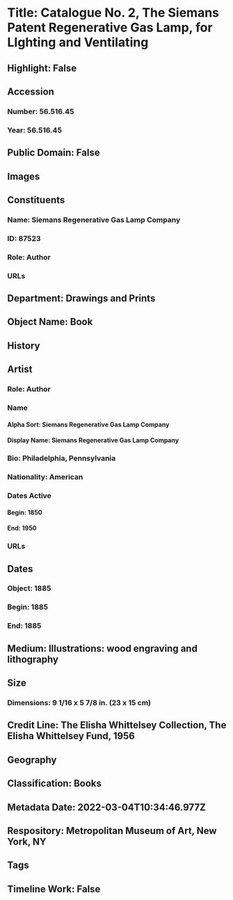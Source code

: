 # Title: Catalogue No. 2, The Siemans Patent Regenerative Gas Lamp, for LIghting and Ventilating
## Highlight: False
## Accession
### Number: 56.516.45
### Year: 56.516.45
## Public Domain: False
## Images
## Constituents
### Name: Siemans Regenerative Gas Lamp Company
### ID: 87523
### Role: Author
### URLs
## Department: Drawings and Prints
## Object Name: Book
## History
## Artist
### Role: Author
### Name
#### Alpha Sort: Siemans Regenerative Gas Lamp Company
#### Display Name: Siemans Regenerative Gas Lamp Company
### Bio: Philadelphia, Pennsylvania
### Nationality: American
### Dates Active
#### Begin: 1850
#### End: 1950
### URLs
## Dates
### Object: 1885
### Begin: 1885
### End: 1885
## Medium: Illustrations: wood engraving and lithography
## Size
### Dimensions: 9 1/16 x 5 7/8 in. (23 x 15 cm)
## Credit Line: The Elisha Whittelsey Collection, The Elisha Whittelsey Fund, 1956
## Geography
## Classification: Books
## Metadata Date: 2022-03-04T10:34:46.977Z
## Respository: Metropolitan Museum of Art, New York, NY
## Tags
## Timeline Work: False